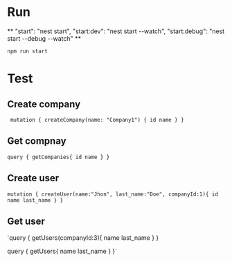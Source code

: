 # Run
**
"start": "nest start",
"start:dev": "nest start --watch",
"start:debug": "nest start --debug --watch"
**

` npm run start `

# Test

## Create company
` mutation {
  createCompany(name: "Company1") {
    id
    name
  }
}`

## Get compnay
`query {
  getCompanies{
    id
    name
  }
}`

## Create user

`mutation {
  createUser(name:"Jhon", last_name:"Doe", companyId:1){
    id
    name
    last_name
  }
}`

## Get user
`query {
  getUsers(companyId:3){
    name
    last_name
  }
}

query {
  getUsers{
    name
    last_name
  }
}`